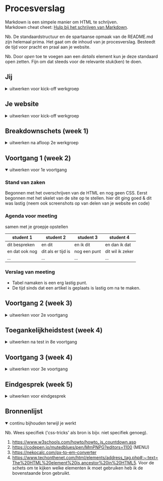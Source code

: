 # Procesverslag
Markdown is een simpele manier om HTML te schrijven.  
Markdown cheat cheet: [Hulp bij het schrijven van Markdown](https://github.com/adam-p/markdown-here/wiki/Markdown-Cheatsheet).

Nb. De standaardstructuur en de spartaanse opmaak van de README.md zijn helemaal prima. Het gaat om de inhoud van je procesverslag. Besteedt de tijd voor pracht en praal aan je website.

Nb. Door *open* toe te voegen aan een *details* element kun je deze standaard open zetten. Fijn om dat steeds voor de relevante stuk(ken) te doen.





## Jij

<details>
<summary>uitwerken voor kick-off werkgroep</summary>

### Auteur:
Jasper van der Veen 

#### Je startniveau:
Rood

#### Je focus:
Responsive, voor nu.
 
</details>





## Je website

<details>
<summary>uitwerken voor kick-off werkgroep</summary>

### Je opdracht:
https://www.gpfans.com/nl/

#### Screenshot(s) van de eerste pagina (small screen): 
Informatie eerstvolgende race 
<img src="images/pagina1.png" width="375px" alt="Pagina met de informatie voor de race">

#### Screenshot(s) van de tweede pagina (small screen):
Nieuws
<img src="images/pagina2.png" width="375px" alt=" Home pagina met nieuws artikelen">
 
</details>



## Breakdownschets (week 1)

<details>
<summary>uitwerken na afloop 2e werkgroep</summary>

### de hele pagina: 
<img src="images/FED.jpg" width="375px" alt="breakdown van de hele pagina">


</details>





## Voortgang 1 (week 2)

<details open>
<summary>uitwerken voor 1e voortgang</summary>

### Stand van zaken
Begonnen met het overschrijven van de HTML en nog geen CSS. Eerst begonnen met het skelet van de site op te stellen.
hier dit ging goed & dit was lastig (neem ook screenshots op van delen van je website en code)


### Agenda voor meeting
samen met je groepje opstellen

| student 1      | student 2          | student 3    | student 4        |
| ---            | ---                | ---          | ---              |
| dit bespreken  | en dit             | en ik dit    | en dan ik dat    |
| en dat ook nog | dit als er tijd is | nog een punt | dit wil ik zeker |
| ...            | ...                | ...          | ...              |


### Verslag van meeting

- Tabel namaken is een erg lastig punt.
- De tijd sinds dat een artikel is geplaats is lastig om na te maken.

</details>





## Voortgang 2 (week 3)

<details>
<summary>uitwerken voor 2e voortgang</summary>

### Stand van zaken
Verder gegaan met het maken van de site en het nu ook invullen van de eerste paar artikels. Afbeeldingen toegevoegd en ook echte tekst toegevoegd.


### Agenda voor meeting
samen met je groepje opstellen

| student 1      | student 2          | student 3    | student 4        |
| ---            | ---                | ---          | ---              |
| dit bespreken  | en dit             | en ik dit    | en dan ik dat    |
| en dat ook nog | dit als er tijd is | nog een punt | dit wil ik zeker |
| ...            | ...                | ...          | ...              |


### Verslag van meeting

- Veel Classes gebruikt. Meer werken met first of type en nth of type etc.
- Paar slordigheidsfoutjes. 


</details>





## Toegankelijkheidstest (week 4)

<details>
<summary>uitwerken na test in 8e voortgang</summary>

### Bevindingen

Deze week (LES) was ik helaas ziek, dus kon niet aanwezig zijn bij de les. De tijd van de les heb ik echter wel gebruikt om thuis verder te gaan met mijn website en om de contrasten te analyseren. Zie hieronder de bevindingen.

#### Titel eerste bevinding
Hier korte omschrijving (met indien nodig een afbeelding)

Perfect contrast.
 
 <img src="images/contrast1.png" alt="Contrast analyser nummer 1">


#### Titel tweede bevinding. 
Hier korte omschrijving (met indien nodig een afbeelding)
 
Perfect contrast.

<img src="images/contrast2.png" alt="Contrast analyser nummer 2">
 
#### Titel volgende bevinding. 
Hier korte omschrijving (met indien nodig een afbeelding)

Perfect contrast.

<img src="images/contrast3.png" alt="Contrast analyser nummer 3">


</details>





## Voortgang 3 (week 4)

<details>
<summary>uitwerken voor 3e voortgang</summary>

### Stand van zaken
Alles ging tot nu nog steeds goed, website krijgt steeds meer vorm en alles wordt meer responsive. Heb gewerkt met @media en max width etc om zo op de tweede pagina een afbeelding wel en niet te laten zien aan de hand van de groote van het scherm in EM. 


### Agenda voor meeting
samen met je groepje opstellen

| student 1      | student 2          | student 3    | student 4        |
| ---            | ---                | ---          | ---              |
| dit bespreken  | en dit             | en ik dit    | en dan ik dat    |
| en dat ook nog | dit als er tijd is | nog een punt | dit wil ik zeker |
| ...            | ...                | ...          | ...              |


### Verslag van meeting

- Paar vragen gehad voor de student assistenten, zoals de JS die op 1 pagina niet nodig is. Hier geen antwoord op gekregen, Robert gevraagd kreeg antwoord maar nog niet duidelijk genoeg om het op te lossen. Voor nu de JS link even weg gehaald uit de HTML.
- Goede feedback ontvangen van de Student Assistenten dus daar mee aan de slag gegaan. Bijvoorbeeld dat een afbeelding niet helemaal perfect mee schaalt. 

</details>





## Eindgesprek (week 5)

<details>
<summary>uitwerken voor eindgesprek</summary>

### Stand van zaken
Website afgerond en de CSS perfect gemaakt. Veel classes vervangen door nth of type etc. Alles perfect gemaakt en af gemaakt. Puntjes op de I.

### Screenshot(s)

hier screenshot(s) van je eindresultaat
 <img src="images/eindresultaat1.png" alt="Foto eindresultaat">
  <img src="images/eindresultaat2.png" alt="Foto eindresultaat">
  <img src="images/eindresultaat3.png" alt="Foto eindresultaat">
  <img src="images/eindresultaat4.png" alt="Foto eindresultaat">
  <img src="images/eindresultaat5.png" alt="Foto eindresultaat">
  <img src="images/eindresultaat6.png" alt="Foto eindresultaat">
  <img src="images/eindresultaat7.png" alt="Foto eindresultaat">
  <img src="images/eindresultaat8.png" alt="Foto eindresultaat">
  <img src="images/eindresultaat9.png" alt="Foto eindresultaat">
  <img src="images/eindresultaat10.png" alt="Foto eindresultaat">
  <img src="images/eindresultaat11.png" alt="Foto eindresultaat">
 

</details>





## Bronnenlijst

<details open>
<summary>continu bijhouden terwijl je werkt</summary>

Nb. Wees specifiek ('css-tricks' als bron is bijv. niet specifiek genoeg).

1. https://www.w3schools.com/howto/howto_js_countdown.asp
2. https://codepen.io/mutedblues/pen/MmPNPG?editors=1100 (MENU) 
2. https://nekocalc.com/px-to-em-converter
3. https://www.techonthenet.com/html/elements/address_tag.php#:~:text=The%20HTML%20element%20is,ancestor%20in%20HTML5.
Voor de schets om te kijken welke elementen ik moet gebruiken heb ik de bovenstaande bron gebruikt.

</details>
